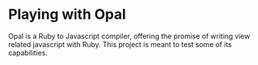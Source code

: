 # Playing with Opal

Opal is a Ruby to Javascript compiler, offering the promise of writing
view related javascript with Ruby. This project is meant to test some of
its capabilities.

